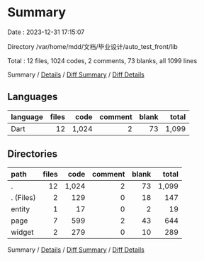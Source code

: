 # Summary

Date : 2023-12-31 17:15:07

Directory /var/home/mdd/文档/毕业设计/auto_test_front/lib

Total : 12 files,  1024 codes, 2 comments, 73 blanks, all 1099 lines

Summary / [Details](details.md) / [Diff Summary](diff.md) / [Diff Details](diff-details.md)

## Languages
| language | files | code | comment | blank | total |
| :--- | ---: | ---: | ---: | ---: | ---: |
| Dart | 12 | 1,024 | 2 | 73 | 1,099 |

## Directories
| path | files | code | comment | blank | total |
| :--- | ---: | ---: | ---: | ---: | ---: |
| . | 12 | 1,024 | 2 | 73 | 1,099 |
| . (Files) | 2 | 129 | 0 | 18 | 147 |
| entity | 1 | 17 | 0 | 2 | 19 |
| page | 7 | 599 | 2 | 43 | 644 |
| widget | 2 | 279 | 0 | 10 | 289 |

Summary / [Details](details.md) / [Diff Summary](diff.md) / [Diff Details](diff-details.md)